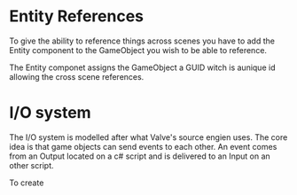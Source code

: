 # Entity References

To give the ability to reference things across scenes you have to add the Entity component to the GameObject you wish to be able to reference.

The Entity componet assigns the GameObject a GUID witch is aunique id allowing the cross scene references.

# I/O system

The I/O system is modelled after what Valve's source engien uses. The core idea is that game objects can send events to each other. An event comes from an Output located on a c# script and is delivered to an Input on an other script.

To create 